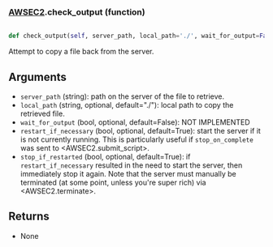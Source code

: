 ### [AWSEC2](AWSEC2.md).check_output (function)


```py

def check_output(self, server_path, local_path='./', wait_for_output=False, restart_if_necessary=True, stop_if_restarted=True)

```



Attempt to copy a file back from the server.

Arguments
-----------
* `server_path` (string): path on the server of the file to retrieve.
* `local_path` (string, optional, default="./"): local path to copy
    the retrieved file.
* `wait_for_output` (bool, optional, default=False): NOT IMPLEMENTED
* `restart_if_necessary` (bool, optional, default=True): start the server
    if it is not currently running.  This is particularly useful if
    `stop_on_complete` was sent to &lt;AWSEC2.submit_script&gt;.
* `stop_if_restarted` (bool, optional, default=True): if `restart_if_necessary`
    resulted in the need to start the server, then immediately stop it
    again.  Note that the server must manually be terminated (at some point,
    unless you're super rich) via &lt;AWSEC2.terminate&gt;.

Returns
----------
* None


